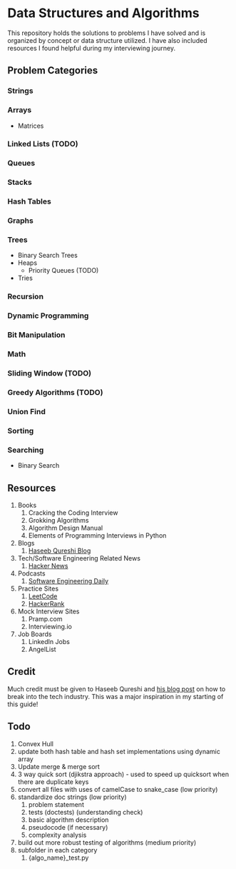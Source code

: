 # Data Structures and Algorithms
This repository holds the solutions to problems I have solved and is organized by concept or data structure utilized. I have also included resources I found helpful during my interviewing journey.

## Problem Categories

### Strings

### Arrays
- Matrices

### Linked Lists (TODO)

### Queues

### Stacks

### Hash Tables

### Graphs
### Trees
  - Binary Search Trees
  - Heaps
    - Priority Queues (TODO)
  - Tries

### Recursion

### Dynamic Programming

### Bit Manipulation

### Math

### Sliding Window (TODO)

### Greedy Algorithms (TODO)

### Union Find

### Sorting

### Searching
- Binary Search
  

## Resources
1. Books
   1. Cracking the Coding Interview
   2. Grokking Algorithms
   3. Algorithm Design Manual
   4. Elements of Programming Interviews in Python
2. Blogs
   1. [Haseeb Qureshi Blog](https://haseebq.com/)
3. Tech/Software Engineering Related News
   1. [Hacker News](https://news.ycombinator.com/)
4. Podcasts
   1. [Software Engineering Daily](https://softwareengineeringdaily.com/)
5. Practice Sites
   1. [LeetCode](https://leetcode.com/)
   2. [HackerRank](https://www.hackerrank.com/dashboard)
6. Mock Interview Sites
   1. Pramp.com
   2. Interviewing.io
7. Job Boards
   1. LinkedIn Jobs
   2. AngelList

## Credit
Much credit must be given to Haseeb Qureshi and [his blog post](https://haseebq.com/how-to-break-into-tech-job-hunting-and-interviews/) on how to break into the tech industry. This was a major inspiration in my starting of this guide!

## Todo
1. Convex Hull
2. update both hash table and hash set implementations using dynamic array
3. Update merge & merge sort
4. 3 way quick sort (djikstra approach) - used to speed up quicksort when there are duplicate keys
5. convert all files with uses of camelCase to snake_case (low priority)
6. standardize doc strings (low priority)
   1. problem statement
   2. tests (doctests) (understanding check)
   3. basic algorithm description
   4. pseudocode (if necessary)
   5. complexity analysis
7.  build out more robust testing of algorithms (medium priority)
   6. subfolder in each category
      1. {algo_name}_test.py